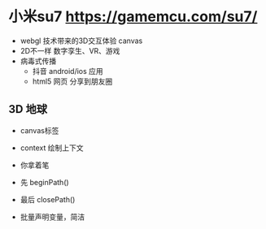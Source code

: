 # 小米su7  https://gamemcu.com/su7/
  - webgl 技术带来的3D交互体验 canvas
  - 2D不一样 数字孪生、VR、游戏
  - 病毒式传播
    - 抖音 android/ios 应用
    - html5 网页 分享到朋友圈

## 3D 地球
- canvas标签
- context 绘制上下文
- 你拿着笔
- 先 beginPath()

- 最后 closePath()

- 批量声明变量，简洁